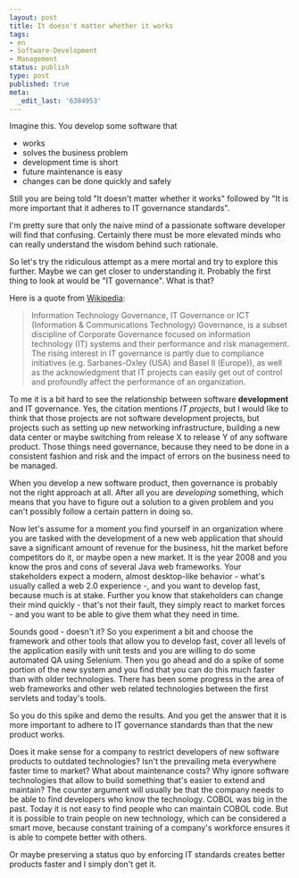 ```yaml
---
layout: post
title: It doesn't matter whether it works
tags:
- en
- Software-Development
- Management
status: publish
type: post
published: true
meta:
  _edit_last: '6384953'
---
```

<p>Imagine this. You develop some software that</p>

<ul><li>works</li>
<li>solves the business problem</li>
<li>development time is short</li>
<li>future maintenance is easy</li>
<li>changes can be done quickly and safely</li>
</ul>

<p>Still you are being told "It doesn't matter whether it works" followed by "It is more important that it adheres to IT governance standards".</p>

<p>I'm pretty sure that only the naive mind of a passionate software developer will find that confusing. Certainly there must be more elevated minds who can really understand the wisdom behind such rationale.</p>

<p>So let's try the ridiculous attempt as a mere mortal and try to explore this further. Maybe we can get closer to understanding it. Probably the first thing to look at would be "IT governance". What is that?</p>

<p>Here is a quote from <a href="http://en.wikipedia.org/wiki/Information_technology_governance">Wikipedia</a>:</p>

<blockquote>Information Technology Governance, IT Governance or ICT (Information &amp; Communications Technology) Governance, is a subset discipline of Corporate Governance focused on information technology (IT) systems and their performance and risk management. The rising interest in IT governance is partly due to compliance initiatives (e.g. Sarbanes-Oxley (USA) and Basel II (Europe)), as well as the acknowledgment that IT projects can easily get out of control and profoundly affect the performance of an organization.</blockquote>

<p>To me it is a bit hard to see the relationship between software <strong>development</strong> and IT governance. Yes, the citation mentions <em>IT projects</em>, but I would like to think that those projects are not software development projects, but projects such as setting up new networking infrastructure, building a new data center or maybe switching from release X to release Y of any software product. Those things need governance, because they need to be done in a consistent fashion and risk and the impact of errors on the business need to be managed.</p>

<p>When you develop a new software product, then governance is probably not the right approach at all. After all you are <em>developing</em> something, which means that you have to figure out a solution to a given problem and you can't possibly follow a certain pattern in doing so.</p>

<p>Now let's assume for a moment you find yourself in an organization where you are tasked with the development of a new web application that should save a significant amount of revenue for the business, hit the market before competitors do it, or maybe open a new market. It is the year 2008 and you know the pros and cons of several Java web frameworks. Your stakeholders expect a modern, almost desktop-like behavior - what's usually called a web 2.0 experience -, and you want to develop fast, because much is at stake. Further you know that stakeholders can change their mind quickly - that's not their fault, they simply react to market forces - and you want to be able to give them what they need in time.</p>

<p>Sounds good - doesn't it? So you experiment a bit and choose the framework and other tools that allow you to develop fast, cover all levels of the application easily with unit tests and you are willing to do some automated QA using Selenium. Then you go ahead and do a spike of some portion of the new system and you find that you can do this much faster than with older technologies. There has been some progress in the area of web frameworks and other web related technologies between the first servlets and today's tools.</p>

<p>So you do this spike and demo the results. And you get the answer that it is more important to adhere to IT governance standards than that the new product works. </p>

<p>Does it make sense for a company to restrict developers of new software products to outdated technologies? Isn't the prevailing meta everywhere faster time to market? What about maintenance costs? Why ignore software technologies that allow to build something that's easier to extend and maintain? The counter argument will usually be that the company needs to be able to find developers who know the technology. COBOL was big in the past. Today it is not easy to find people who can maintain COBOL code. But it is possible to train people on new technology, which can be considered a smart move, because constant training of a company's workforce ensures it is able to compete better with others.</p>

<p>Or maybe preserving a status quo by enforcing IT standards creates better products faster and I simply don't get it.</p>
